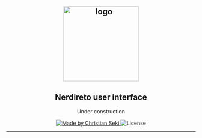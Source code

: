 <h2 align="center">
  <a href="https://github.com/iamseki?tab=repositories">
    <img alt="logo" src="https://www.pngkit.com/png/full/412-4127623_gopher-with-glasses.png" width="200px" />
  </a>
</h2>
<h2 align="center">
  Nerdireto user interface
</h2>

<p align="center">Under construction</p>

<p align="center">
  <a href="https://github.com/iamseki">
    <img alt="Made by Christian Seki" src="https://img.shields.io/badge/made%20by-Christian%20Seki-brightgreen">
  </a>
  <img alt="License" src="https://img.shields.io/badge/license-MIT-%2304D361">
</p>

---
